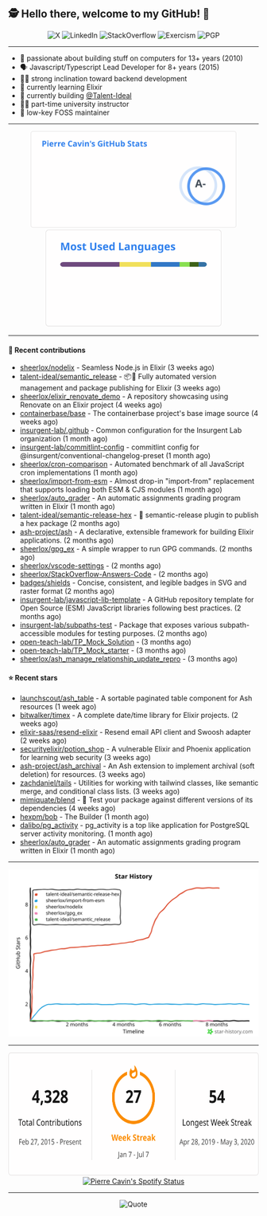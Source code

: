<h2 style="display:inline" align="center">🕵️ Hello there, welcome to my GitHub! 👋</h2>
<br />
<p align="center">
    <a href="https://links.sherlox.io/gh-x" target="_blank" style="text-decoration: none;">
        <img src="https://img.shields.io/badge/-000000?style=flat-square&logo=X" alt="X">
    </a>
    <a href="https://links.sherlox.io/github-linkedin" target="_blank" style="text-decoration: none;">
        <img src="https://img.shields.io/badge/LinkedIn-0077b5?style=flat-square&logo=linkedin" alt="LinkedIn">
    </a>
    <a href="https://links.sherlox.io/github-stackoverflow" target="_blank" style="text-decoration: none;">
        <img src="https://img.shields.io/badge/StackOverflow-9a9c9f?style=flat-square&logo=StackOverflow" alt="StackOverflow">
    </a>
    <a href="https://links.sherlox.io/github-exercism" target="_blank" style="text-decoration: none;">
        <img src="https://img.shields.io/badge/Exercism-7600fe?style=flat-square&logo=Exercism" alt="Exercism">
    </a>
    <a href="https://pgp.mit.edu/pks/lookup?op=get&search=0x48D089FE8FC01A4E7E88EE9611567DFABCB9256E" target="_blank" style="text-decoration: none;">
        <img src="https://img.shields.io/badge/pgp-0x11567DFABCB9256E-313131?style=flat&labelColor=313131&color=313131" alt="PGP">
    </a>
</p>

---

<ul>
    <li>👴 passionate about building stuff on computers for 13+ years (2010)</li>
    <li>🗣 Javascript/Typescript Lead Developer for 8+ years (2015)</li>
    <li>🧑‍💻 strong inclination toward backend development</li>
    <li>💜 currently learning Elixir</li>
    <li>👷 currently building <a href="https://github.com/Talent-Ideal">@Talent-Ideal</a></li>
    <li>🧑‍🏫 part-time university instructor</li>
    <li>🫶 low-key FOSS maintainer</li>
</ul>

---

<div align="center">
  <a href="https://github-readme-stats.sherlox.io" style="display: inline-block;">
    <img src="assets/stats.svg" alt="Pierre Cavin's Github stats" height="195px" />
  </a>
  
  <a href="https://github-readme-stats.sherlox.io" style="display: inline-block;">
    <img src="assets/top-langs.svg" alt="Pierre Cavin's Most used languages" height="195px" />
  </a>
</div>

---

#### 🫶 Recent contributions

- [sheerlox/nodelix](https://github.com/sheerlox/nodelix) - Seamless Node.js in Elixir (3 weeks ago)
- [talent-ideal/semantic_release](https://github.com/talent-ideal/semantic_release) - 📦🚀 Fully automated version management and package publishing for Elixir (3 weeks ago)
- [sheerlox/elixir_renovate_demo](https://github.com/sheerlox/elixir_renovate_demo) - A repository showcasing using Renovate on an Elixir project (4 weeks ago)
- [containerbase/base](https://github.com/containerbase/base) - The containerbase project&#39;s base image source (4 weeks ago)
- [insurgent-lab/.github](https://github.com/insurgent-lab/.github) - Common configuration for the Insurgent Lab organization (1 month ago)
- [insurgent-lab/commitlint-config](https://github.com/insurgent-lab/commitlint-config) - commitlint config for @insurgent/conventional-changelog-preset (1 month ago)
- [sheerlox/cron-comparison](https://github.com/sheerlox/cron-comparison) - Automated benchmark of all JavaScript cron implementations (1 month ago)
- [sheerlox/import-from-esm](https://github.com/sheerlox/import-from-esm) - Almost drop-in &#34;import-from&#34; replacement that supports loading both ESM &amp; CJS modules (1 month ago)
- [sheerlox/auto_grader](https://github.com/sheerlox/auto_grader) - An automatic assignments grading program written in Elixir (1 month ago)
- [talent-ideal/semantic-release-hex](https://github.com/talent-ideal/semantic-release-hex) - 🚢 semantic-release plugin to publish a hex package (2 months ago)
- [ash-project/ash](https://github.com/ash-project/ash) - A declarative, extensible framework for building Elixir applications. (2 months ago)
- [sheerlox/gpg_ex](https://github.com/sheerlox/gpg_ex) - A simple wrapper to run GPG commands. (2 months ago)
- [sheerlox/vscode-settings](https://github.com/sheerlox/vscode-settings) -  (2 months ago)
- [sheerlox/StackOverflow-Answers-Code](https://github.com/sheerlox/StackOverflow-Answers-Code) -  (2 months ago)
- [badges/shields](https://github.com/badges/shields) - Concise, consistent, and legible badges in SVG and raster format (2 months ago)
- [insurgent-lab/javascript-lib-template](https://github.com/insurgent-lab/javascript-lib-template) - A GitHub repository template for Open Source (ESM) JavaScript libraries following best practices. (2 months ago)
- [insurgent-lab/subpaths-test](https://github.com/insurgent-lab/subpaths-test) - Package that exposes various subpath-accessible modules for testing purposes. (2 months ago)
- [open-teach-lab/TP_Mock_Solution](https://github.com/open-teach-lab/TP_Mock_Solution) -  (3 months ago)
- [open-teach-lab/TP_Mock_starter](https://github.com/open-teach-lab/TP_Mock_starter) -  (3 months ago)
- [sheerlox/ash_manage_relationship_update_repro](https://github.com/sheerlox/ash_manage_relationship_update_repro) -  (3 months ago)

#### ⭐ Recent stars

- [launchscout/ash_table](https://github.com/launchscout/ash_table) - A sortable paginated table component for Ash resources (1 week ago)
- [bitwalker/timex](https://github.com/bitwalker/timex) - A complete date/time library for Elixir projects. (2 weeks ago)
- [elixir-saas/resend-elixir](https://github.com/elixir-saas/resend-elixir) - Resend email API client and Swoosh adapter (2 weeks ago)
- [securityelixir/potion_shop](https://github.com/securityelixir/potion_shop) - A vulnerable Elixir and Phoenix application for learning web security  (3 weeks ago)
- [ash-project/ash_archival](https://github.com/ash-project/ash_archival) - An Ash extension to implement archival (soft deletion) for resources. (3 weeks ago)
- [zachdaniel/tails](https://github.com/zachdaniel/tails) - Utilities for working with tailwind classes, like semantic merge, and conditional class lists. (3 weeks ago)
- [mimiquate/blend](https://github.com/mimiquate/blend) - 🥣 Test your package against different versions of its dependencies (4 weeks ago)
- [hexpm/bob](https://github.com/hexpm/bob) - The Builder (1 month ago)
- [dalibo/pg_activity](https://github.com/dalibo/pg_activity) - pg_activity is a top like application for PostgreSQL server activity monitoring. (1 month ago)
- [sheerlox/auto_grader](https://github.com/sheerlox/auto_grader) - An automatic assignments grading program written in Elixir (1 month ago)

---

<p align="center">
    <a href="https://star-history.com/#sheerlox/import-from-esm&sheerlox/nodelix&sheerlox/gpg_ex&talent-ideal/semantic_release&talent-ideal/semantic-release-hex&Timeline" target="_blank" style="text-decoration: none;">
        <img src="assets/star-history.svg" alt="Pierre Cavin's Star History Chart">
    </a>
</p>

---

<div align="center">
  <a href="https://github-readme-streak-stats.herokuapp.com" style="display: inline-block;">
    <img src="assets/streak-stats.svg" alt="Pierre Cavin's GitHub Streak Stats" height="247px" />
  </a>

  <a href="https://links.sherlox.io/github-spotify" style="display: inline-block;">
    <img src="https://spotify-github-profile.vercel.app/api/view?uid=6ridtm5cbc0y9bf5qmtqpoupv&cover_image=true&theme=default&show_offline=false&background_color=121212&interchange=true&bar_color_cover=true" alt="Pierre Cavin's Spotify Status" height="240px" />
  </a>
</div>

---



<p align="center">
    <a href="https://github.com/piyushsuthar/github-readme-quotes" target="_blank" style="text-decoration: none;">
        <img src="https://quotes-github-readme.vercel.app/api?type=horizontal&quote=Inaction%20will%20cause%20a%20man%20to%20sink%20into%20the%20slough%20of%20despond%20and%20vanish%20without%20a%20trace.&author=Farley%20Mowat" alt="Quote">
    </a>
</p>
